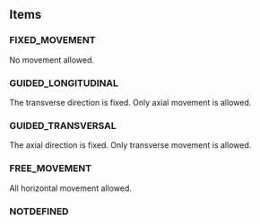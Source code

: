 
## Items

### FIXED_MOVEMENT
No movement allowed.

### GUIDED_LONGITUDINAL
The transverse direction is fixed. Only axial movement is allowed.

### GUIDED_TRANSVERSAL
The axial direction is fixed. Only transverse movement is allowed.

### FREE_MOVEMENT
All horizontal movement allowed.

### NOTDEFINED

